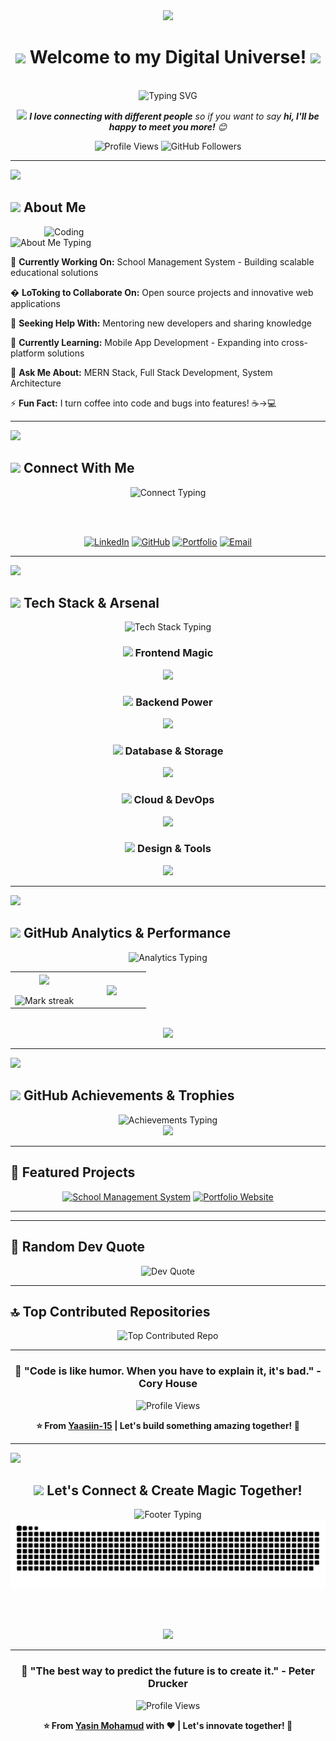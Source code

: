 <div align="center">

<img src="https://capsule-render.vercel.app/api?type=waving&color=0:E1EAFC,100:F7D794&height=200&section=header&text=Yasin%20Mohamud&fontSize=80&fontAlignY=35&animation=twinkling&fontColor=gradient" />

# <img src="https://raw.githubusercontent.com/MartinHeinz/MartinHeinz/master/wave.gif" width="30px"> Welcome to my Digital Universe! <img src="https://media.giphy.com/media/mGcNjsfWAjY5AEZNw6/giphy.gif" width="50">

<!-- <p align="center">
  <img src="./images/yaasiin-avatar.png" alt="Yasin Mohamuud - Full Stack Developer" width="220" height="220" style="border-radius: 50%; border: 4px solid #00d4ff; box-shadow: 0 0 25px rgba(0, 212, 255, 0.6);">
</p> -->

<br>

<img src="https://readme-typing-svg.herokuapp.com?font=Orbitron&size=24&duration=3000&pause=1000&color=00D4FF&center=true&vCenter=true&multiline=true&width=800&height=100&lines=%F0%9F%9A%80+Full+Stack+Developer+%26+Tech+Innovator;%E2%9A%A1+MERN+Stack+Wizard+%7C+Problem+Solver+%F0%9F%A7%A9;%F0%9F%8C%9F+Turning+Ideas+into+Digital+Reality;%E2%98%95+Code+%2B+Coffee+%3D+Magic+%F0%9F%AA%84" alt="Typing SVG" />

<p align="center">
  <img src="https://media.giphy.com/media/LnQjpWaON8nhr21vNW/giphy.gif" width="60"> <em><b>I love connecting with different people</b> so if you want to say <b>hi, I'll be happy to meet you more!</b> 😊</em>
</p>

<p align="center">
  <img src="https://komarev.com/ghpvc/?username=Yasin-15&label=Profile%20views&color=0e75b6&style=flat" alt="Profile Views" />
  <img src="https://img.shields.io/github/followers/Yasin-15?label=Followers&style=social" alt="GitHub Followers" />
</p>

</div>

---

<img src="https://user-images.githubusercontent.com/73097560/115834477-dbab4500-a447-11eb-908a-139a6edaec5c.gif">

## <img src="https://media2.giphy.com/media/QssGEmpkyEOhBCb7e1/giphy.gif?cid=ecf05e47a0n3gi1bfqntqmob8g9aid1oyj2wr3ds3mg700bl&rid=giphy.gif" width ="25"> About Me

<img align="right" alt="Coding" width="450" src="https://camo.githubusercontent.com/c1dcb74cc1c1835b1d716f5051499a2814c683c806b15f04b0eba492863703e9/68747470733a2f2f63646e2e6472696262626c652e636f6d2f75736572732f3733303730332f73637265656e73686f74732f363538313234332f6176656e746f2e676966">

<p align="left">
<img src="https://readme-typing-svg.herokuapp.com?font=Orbitron&size=20&duration=2500&pause=800&color=667eea&multiline=true&width=600&height=120&lines=%F0%9F%92%A1+Passionate+about+creating+scalable+solutions;%F0%9F%8E%AF+Turning+innovative+ideas+into+digital+reality;%E2%9C%A8+Building+the+future%2C+one+line+of+code+at+a+time" alt="About Me Typing" />
</p>

🔭 **Currently Working On:** School Management System - Building scalable educational solutions

� **LoToking to Collaborate On:** Open source projects and innovative web applications

🤝 **Seeking Help With:** Mentoring new developers and sharing knowledge

🌱 **Currently Learning:** Mobile App Development - Expanding into cross-platform solutions

💬 **Ask Me About:** MERN Stack, Full Stack Development, System Architecture

⚡ **Fun Fact:** I turn coffee into code and bugs into features! ☕→💻

---

<img src="https://user-images.githubusercontent.com/73097560/115834477-dbab4500-a447-11eb-908a-139a6edaec5c.gif">

## <img src="https://media.giphy.com/media/LnQjpWaON8nhr21vNW/giphy.gif" width="35"> Connect With Me

<div align="center">

<img src="https://readme-typing-svg.herokuapp.com?font=Orbitron&size=18&duration=2000&pause=1000&color=36BCF7&center=true&vCenter=true&width=500&lines=%F0%9F%8C%9F+Let's+connect+and+build+together!;%F0%9F%9A%80+Always+open+to+new+opportunities;%F0%9F%A4%9D+Ready+for+exciting+collaborations" alt="Connect Typing" />

<br><br>

[![LinkedIn](https://img.shields.io/badge/LinkedIn-0077B5?style=for-the-badge&logo=linkedin&logoColor=white)](https://www.linkedin.com/in/yasin-mohamuud-3a30622b3)
[![GitHub](https://img.shields.io/badge/GitHub-100000?style=for-the-badge&logo=github&logoColor=white)](https://github.com/Yasin-15)
[![Portfolio](https://my-portofollio.vercel.app)](#)
[![Email](https://img.shields.io/badge/Email-D14836?style=for-the-badge&logo=gmail&logoColor=white)](mailto:yasindev54@gmail.com)

</div>

---

<img src="https://user-images.githubusercontent.com/73097560/115834477-dbab4500-a447-11eb-908a-139a6edaec5c.gif">

## <img src="https://media2.giphy.com/media/QssGEmpkyEOhBCb7e1/giphy.gif?cid=ecf05e47a0n3gi1bfqntqmob8g9aid1oyj2wr3ds3mg700bl&rid=giphy.gif" width="25"> Tech Stack & Arsenal

<div align="center">

<img src="https://readme-typing-svg.herokuapp.com?font=Orbitron&size=20&duration=3000&pause=1000&color=FF6B6B&center=true&vCenter=true&width=600&lines=%F0%9F%9A%80+Technologies+I+Love+Working+With;%E2%9A%A1+Building+Amazing+Digital+Experiences;%F0%9F%8E%AF+Always+Learning+%26+Growing" alt="Tech Stack Typing" />

<br>

### <img src="https://media.giphy.com/media/WUlplcMpOCEmTGBtBW/giphy.gif" width="30"> Frontend Magic

<p>
<img src="https://skillicons.dev/icons?i=react,nextjs,tailwind,html,css,js,typescript" />
</p>

### <img src="https://media.giphy.com/media/kdFc8fubgS31b8DsVu/giphy.gif" width="30"> Backend Power

<p>
<img src="https://skillicons.dev/icons?i=nodejs,express,fastapi,spring,dotnet,python,java" />
</p>

### <img src="https://media.giphy.com/media/VgGthkhUvGgOit7Y9i/giphy.gif" width="30"> Database & Storage

<p>
<img src="https://skillicons.dev/icons?i=mongodb,mysql,postgresql,firebase,supabase,redis" />
</p>

### <img src="https://media.giphy.com/media/kH1DBkPNyZPOk0BxrM/giphy.gif" width="30"> Cloud & DevOps

<p>
<img src="https://skillicons.dev/icons?i=aws,vercel,docker,git,github,vscode" />
</p>

### <img src="https://media.giphy.com/media/J5B1Y8QZnzXXbLQIBu/giphy.gif" width="30"> Design & Tools

<p>
<img src="https://skillicons.dev/icons?i=figma,photoshop,npm,webpack,babel" />
</p>

</div>

---

<img src="https://user-images.githubusercontent.com/73097560/115834477-dbab4500-a447-11eb-908a-139a6edaec5c.gif">

## <img src="https://media.giphy.com/media/iY8CRBdQXODJSCERIr/giphy.gif" width="35"> GitHub Analytics & Performance

<div align="center">

<img src="https://readme-typing-svg.herokuapp.com?font=Orbitron&size=18&duration=2500&pause=1000&color=4ECDC4&center=true&vCenter=true&width=500&lines=%F0%9F%93%88+Tracking+My+Coding+Journey;%F0%9F%94%A5+Consistency+is+Key;%E2%9A%A1+Data-Driven+Development" alt="Analytics Typing" />

<br>

<table align="center">
<tr border="none">
<td width="50%" align="center">
  
  <img  align="center"  src="https://github-readme-stats.vercel.app/api?username=Yasin-15&theme=dark&show_icons=true&count_private=true" />
  <br></br>
  <img  title="🔥 Get streak stats for your profile at git.io/streak-stats" alt="Mark streak" src="https://github-readme-streak-stats.herokuapp.com/?user=Yasin-15&theme=dark&hide_border=false" /> 
</td>

<td width="50%" align="center">

  <img  align="center"  src="https://github-readme-stats.anuraghazra1.vercel.app/api/top-langs/?username=Yasin-15&theme=dark&hide_border=false&no-bg=true&no-frame=true&langs_count=10"/>
  
  </td>
</tr>
</table>

<br>

<img src="https://github-readme-activity-graph.vercel.app/graph?username=Yasin-15&bg_color=0d1117&color=4c8eda&line=4c8eda&point=ffffff&area=true&hide_border=true" />

</div>

---

<img src="https://user-images.githubusercontent.com/73097560/115834477-dbab4500-a447-11eb-908a-139a6edaec5c.gif">

## <img src="https://media.giphy.com/media/3o7qE1YN7aBOFPRw8E/giphy.gif" width="35"> GitHub Achievements & Trophies

<div align="center">

<img src="https://readme-typing-svg.herokuapp.com?font=Orbitron&size=18&duration=2000&pause=1000&color=FFD700&center=true&vCenter=true&width=500&lines=%F0%9F%8F%86+Celebrating+Coding+Milestones;%E2%9C%A8+Every+Commit+Counts;%F0%9F%9A%80+Pushing+Boundaries+Daily" alt="Achievements Typing" />

<br>

<img src="https://github-profile-trophy.vercel.app/?username=Yasin-15&theme=radical&no-frame=false&no-bg=false&margin-w=4&row=2&column=4" />

</div>

---

## 💼 Featured Projects

<div align="center">

[![School Management System](https://github-readme-stats.vercel.app/api/pin/?username=Yasin-15&repo=school-management-system&theme=radical)](https://github.com/Yasin-15/school-management-system)
[![Portfolio Website](https://github-readme-stats.vercel.app/api/pin/?username=Yasin-15&repo=portfolio&theme=radical)](https://github.com/Yasin-15/portfolio)

</div>

---



---

## 💭 Random Dev Quote

<div align="center">
  
![Dev Quote](https://quotes-github-readme.vercel.app/api?type=horizontal&theme=radical)

</div>

---

## 🔝 Top Contributed Repositories

<div align="center">
  
![Top Contributed Repo](https://github-contributor-stats.vercel.app/api?username=Yasin-15&limit=5&theme=dark&combine_all_yearly_contributions=true)

</div>

---

<div align="center">
  
### 🎯 "Code is like humor. When you have to explain it, it's bad." - Cory House

![Profile Views](https://visitcount.itsvg.in/api?id=Yaasiin-15&icon=9&color=0)

**⭐ From [Yaasiin-15](https://github.com/Yasin-15) | Let's build something amazing together! 🚀**

</div>

---

<img src="https://user-images.githubusercontent.com/73097560/115834477-dbab4500-a447-11eb-908a-139a6edaec5c.gif">

<div align="center">

## <img src="https://media.giphy.com/media/LnQjpWaON8nhr21vNW/giphy.gif" width="35"> Let's Connect & Create Magic Together!

<img src="https://readme-typing-svg.herokuapp.com?font=Orbitron&size=22&duration=3000&pause=1000&color=FF6B6B&center=true&vCenter=true&multiline=true&width=700&height=80&lines=%F0%9F%8C%9F+Thanks+for+visiting+my+digital+space!;%F0%9F%9A%80+Ready+to+build+something+extraordinary%3F" alt="Footer Typing" />

<br>

<!-- Snake Animation -->
<img src="https://raw.githubusercontent.com/Platane/snk/output/github-contribution-grid-snake-dark.svg" alt="Snake animation" />

<br><br>

<img src="https://capsule-render.vercel.app/api?type=waving&color=gradient&customColorList=6,11,20&height=150&section=footer&fontSize=42&fontColor=fff&animation=twinkling"/>

</div>

---

<div align="center">
  
### 💫 "The best way to predict the future is to create it." - Peter Drucker

<img src="https://komarev.com/ghpvc/?username=Yaasiin-15&label=Profile%20Views&color=brightgreen&style=for-the-badge" alt="Profile Views" />

**⭐ From [Yasin Mohamud](https://github.com/Yaasiin-15) with ❤️ | Let's innovate together! 🚀**

</div>

